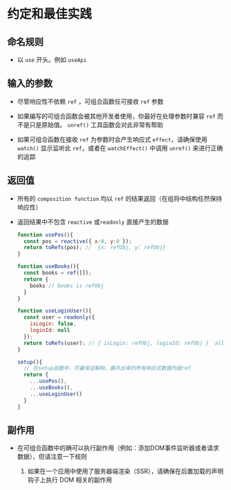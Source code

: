 # 约定和最佳实践

## 命名规则

*   以 `use` 开头。例如 `useApi`

## 输入的参数

*   尽管响应性不依赖 `ref` ，可组合函数任可接收 `ref` 参数

*   如果编写的可组合函数会被其他开发者使用，你最好在处理参数时兼容 `ref` 而不是只是原始值。 `unref()` 工具函数会对此非常有帮助

*   如果可组合函数在接收 `ref` 为参数时会产生响应式 `effect`，请确保使用 `watch()` 显示监听此 `ref`，或者在 `watchEffect()` 中调用 `unref()` 来进行正确的追踪

## 返回值

*   所有的 `composition function` 均以 `ref` 的结果返回（在组将中结构任然保持响应性）

*   返回结果中不包含 `reactive`  或`readonly` 直接产生的数据

    ```javascript
    function usePos(){
      const pos = reactive({ x:0, y:0 });
      return toRefs(pos); //  {x: refObj, y: refObj}
    }

    function useBooks(){
      const books = ref([]);
      return {
        books // books is refObj
      }
    }

    function useLoginUser(){
      const user = readonly({
        isLogin: false,
        loginId: null
      });
      return toRefs(user); // { isLogin: refObj, loginId: refObj }  all ref is readonly
    }

    setup(){
      // 在setup函数中，尽量保证解构、展开出来的所有响应式数据均是ref
      return {
        ...usePos(),
        ...useBooks(),
        ...useLoginUser()
      }
    }
    ```

## 副作用

*   在可组合函数中的确可以执行副作用（例如：添加DOM事件监听器或者请求数据），但请注意一下规则

    1.  如果在一个应用中使用了服务器端渲染（SSR），请确保在后置加载的声明钩子上执行 DOM 相关的副作用
